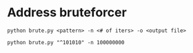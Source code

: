 Address bruteforcer
===
```
python brute.py <pattern> -n <# of iters> -o <output file>
```


```
python brute.py "^101010" -n 100000000 
```

